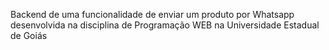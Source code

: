 Backend de uma funcionalidade de enviar um produto por Whatsapp desenvolvida na disciplina de Programação WEB na Universidade Estadual de Goiás 
